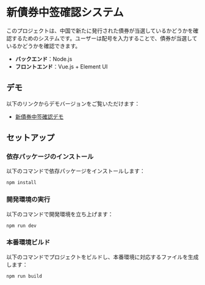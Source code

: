 # 新債券中签確認システム

このプロジェクトは、中国で新たに発行された債券が当選しているかどうかを確認するためのシステムです。ユーザーは配号を入力することで、債券が当選しているかどうかを確認できます。

- **バックエンド**：Node.js
- **フロントエンド**：Vue.js + Element UI

## デモ

以下のリンクからデモバージョンをご覧いただけます：
- [新債券中签確認デモ](https://enlian.github.io/newly-issued-bonds-query-dist/)

## セットアップ

### 依存パッケージのインストール

以下のコマンドで依存パッケージをインストールします：

```bash
npm install
```

### 開発環境の実行

以下のコマンドで開発環境を立ち上げます：

```bash
npm run dev
```

### 本番環境ビルド

以下のコマンドでプロジェクトをビルドし、本番環境に対応するファイルを生成します：

```bash
npm run build
```
